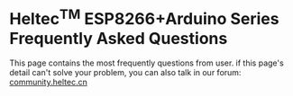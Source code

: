 # Heltec<sup>TM</sup> ESP8266+Arduino Series Frequently Asked Questions

This page contains the most frequently questions from user. if this page's detail can't solve your problem, you can also talk in our forum: [community.heltec.cn](http://community.heltec.cn/)
